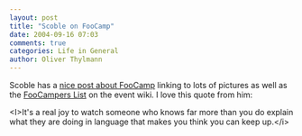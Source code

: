 ```yaml
---
layout: post
title: "Scoble on FooCamp"
date: 2004-09-16 07:03
comments: true
categories: Life in General
author: Oliver Thylmann
---
```



Scoble has a [nice post about FooCamp](http://radio.weblogs.com/0001011/2004/09/15.html#a8210) linking to lots of pictures as well as the [FooCampers List](http://wiki.oreillynet.com/foocamp04/index.cgi?FooCampers) on the event wiki. I love this quote from him:

&lt;I&gt;It's a real joy to watch someone who knows far more than you do explain what they are doing in language that makes you think you can keep up.&lt;/i&gt;


